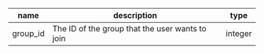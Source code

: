 | name     | description                                     | type    |
|----------|-------------------------------------------------|---------|
| group_id | The ID of the group that the user wants to join | integer |